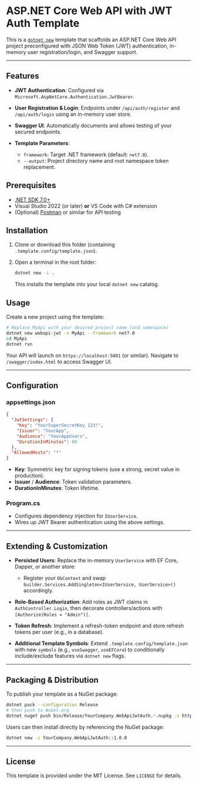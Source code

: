 # ASP.NET Core Web API with JWT Auth Template

This is a [`dotnet new`](https://docs.microsoft.com/dotnet/core/tools/dotnet-new) template that scaffolds an ASP.NET Core Web API project preconfigured with JSON Web Token (JWT) authentication, in-memory user registration/login, and Swagger support.

---

## Features

* **JWT Authentication**: Configured via `Microsoft.AspNetCore.Authentication.JwtBearer`.
* **User Registration & Login**: Endpoints under `/api/auth/register` and `/api/auth/login` using an in-memory user store.
* **Swagger UI**: Automatically documents and allows testing of your secured endpoints.
* **Template Parameters**:

  * `framework`: Target .NET framework (default: `net7.0`).
  * `--output`: Project directory name and root namespace token replacement.

## Prerequisites

* [.NET SDK 7.0+](https://dotnet.microsoft.com/download)
* Visual Studio 2022 (or later) **or** VS Code with C# extension
* (Optional) [Postman](https://www.postman.com/) or similar for API testing

## Installation

1. Clone or download this folder (containing `.template.config/template.json`).
2. Open a terminal in the root folder:

   ```bash
   dotnet new -i .
   ```

   This installs the template into your local `dotnet new` catalog.

## Usage

Create a new project using the template:

```bash
# Replace MyApi with your desired project name (and namespace)
dotnet new webapi-jwt -n MyApi --framework net7.0
cd MyApi
dotnet run
```

Your API will launch on `https://localhost:5001` (or similar). Navigate to `/swagger/index.html` to access Swagger UI.

---

## Configuration

### appsettings.json

```json
{
  "JwtSettings": {
    "Key": "YourSuperSecretKey_123!",
    "Issuer": "YourApp",
    "Audience": "YourAppUsers",
    "DurationInMinutes": 60
  },
  "AllowedHosts": "*"
}
```

* **Key**: Symmetric key for signing tokens (use a strong, secret value in production).
* **Issuer** / **Audience**: Token validation parameters.
* **DurationInMinutes**: Token lifetime.

### Program.cs

* Configures dependency injection for `IUserService`.
* Wires up JWT Bearer authentication using the above settings.

---

## Extending & Customization

* **Persisted Users**: Replace the in-memory `UserService` with EF Core, Dapper, or another store:

  * Register your `DbContext` and swap `builder.Services.AddSingleton<IUserService, UserService>()` accordingly.

* **Role-Based Authorization**: Add roles as JWT claims in `AuthController.Login`, then decorate controllers/actions with `[Authorize(Roles = "Admin")]`.

* **Token Refresh**: Implement a refresh-token endpoint and store refresh tokens per user (e.g., in a database).

* **Additional Template Symbols**: Extend `.template.config/template.json` with new `symbols` (e.g., `useSwagger`, `useEFCore`) to conditionally include/exclude features via `dotnet new` flags.

---

## Packaging & Distribution

To publish your template as a NuGet package:

```bash
dotnet pack --configuration Release
# then push to NuGet.org
dotnet nuget push bin/Release/YourCompany.WebApiJwtAuth.*.nupkg -s https://api.nuget.org/v3/index.json
```

Users can then install directly by referencing the NuGet package:

```bash
dotnet new -i YourCompany.WebApiJwtAuth::1.0.0
```

---

## License

This template is provided under the MIT License. See `LICENSE` for details.

